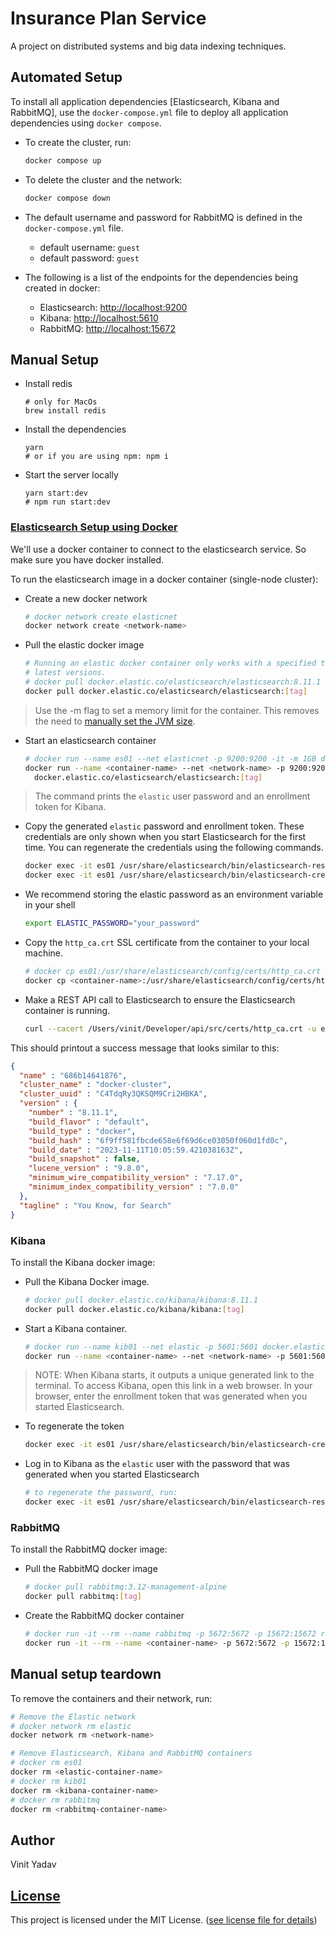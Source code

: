 # Insurance Plan Service

A project on distributed systems and big data indexing techniques.

## Automated Setup

To install all application dependencies [Elasticsearch, Kibana and RabbitMQ], use the `docker-compose.yml` file to deploy all application dependencies using `docker compose`.

- To create the cluster, run:

  ```bash
  docker compose up
  ```

- To delete the cluster and the network:

  ```bash
  docker compose down
  ```

- The default username and password for RabbitMQ is defined in the `docker-compose.yml` file.
  - default username: `guest`
  - default password: `guest`

- The following is a list of the endpoints for the dependencies being created in docker:
  - Elasticsearch: [http://localhost:9200](http://localhost:9200)
  - Kibana: [http://localhost:5610](http://localhost:5610)
  - RabbitMQ: [http://localhost:15672](http://localhost:15672)

## Manual Setup

- Install redis

  ```shell
  # only for MacOs
  brew install redis
  ```

- Install the dependencies

   ```shell
   yarn
   # or if you are using npm: npm i
   ```

- Start the server locally

   ```shell
   yarn start:dev
   # npm run start:dev
   ```

### [Elasticsearch Setup using Docker](https://www.elastic.co/guide/en/elasticsearch/reference/8.11/docker.html)

We'll use a docker container to connect to the elasticsearch service. So make sure you have docker installed.

To run the elasticsearch image in a docker container (single-node cluster):

- Create a new docker network

  ```bash
  # docker network create elasticnet
  docker network create <network-name>
  ```

- Pull the elastic docker image

  ```bash
  # Running an elastic docker container only works with a specified tag, not with
  # latest versions.
  # docker pull docker.elastic.co/elasticsearch/elasticsearch:8.11.1
  docker pull docker.elastic.co/elasticsearch/elasticsearch:[tag]
  ```

> Use the -m flag to set a memory limit for the container. This removes the need to [manually set the JVM size](https://www.elastic.co/guide/en/elasticsearch/reference/8.11/docker.html#docker-set-heap-size).

- Start an elasticsearch container

  ```bash
  # docker run --name es01 --net elasticnet -p 9200:9200 -it -m 1GB docker.elastic.co/elasticsearch/elasticsearch:8.11.1
  docker run --name <container-name> --net <network-name> -p 9200:9200 -it -m 1GB \
    docker.elastic.co/elasticsearch/elasticsearch:[tag]
  ```

> The command prints the `elastic` user password and an enrollment token for Kibana.

- Copy the generated `elastic` password and enrollment token. These credentials are only shown when you start Elasticsearch for the first time. You can regenerate the credentials using the following commands.

  ```bash
  docker exec -it es01 /usr/share/elasticsearch/bin/elasticsearch-reset-password -u elastic
  docker exec -it es01 /usr/share/elasticsearch/bin/elasticsearch-create-enrollment-token -s kibana
  ```

- We recommend storing the elastic password as an environment variable in your shell

  ```bash
  export ELASTIC_PASSWORD="your_password"
  ```

- Copy the `http_ca.crt` SSL certificate from the container to your local machine.

  ```bash
  # docker cp es01:/usr/share/elasticsearch/config/certs/http_ca.crt /Users/vinit/Developer/api/src/certs
  docker cp <container-name>:/usr/share/elasticsearch/config/certs/http_ca.crt /path/to/your/folder
  ```

- Make a REST API call to Elasticsearch to ensure the Elasticsearch container is running.

  ```bash
  curl --cacert /Users/vinit/Developer/api/src/certs/http_ca.crt -u elastic:$ELASTIC_PASSWORD https://localhost:9200
  ```

This should printout a success message that looks similar to this:

```json
{
  "name" : "686b14641876",
  "cluster_name" : "docker-cluster",
  "cluster_uuid" : "C4TdqRy3QKSQM9Cri2HBKA",
  "version" : {
    "number" : "8.11.1",
    "build_flavor" : "default",
    "build_type" : "docker",
    "build_hash" : "6f9ff581fbcde658e6f69d6ce03050f060d1fd0c",
    "build_date" : "2023-11-11T10:05:59.421038163Z",
    "build_snapshot" : false,
    "lucene_version" : "9.8.0",
    "minimum_wire_compatibility_version" : "7.17.0",
    "minimum_index_compatibility_version" : "7.0.0"
  },
  "tagline" : "You Know, for Search"
}
```

### Kibana

To install the Kibana docker image:

- Pull the Kibana Docker image.

  ```bash
  # docker pull docker.elastic.co/kibana/kibana:8.11.1
  docker pull docker.elastic.co/kibana/kibana:[tag]
  ```

- Start a Kibana container.

  ```bash
  # docker run --name kib01 --net elastic -p 5601:5601 docker.elastic.co/kibana/kibana:8.11.1
  docker run --name <container-name> --net <network-name> -p 5601:5601 docker.elastic.co/kibana/kibana:[tag]
  ```

> NOTE: When Kibana starts, it outputs a unique generated link to the terminal. To access Kibana, open this link in a web browser. In your browser, enter the enrollment token that was generated when you started Elasticsearch.

- To regenerate the token

  ```bash
  docker exec -it es01 /usr/share/elasticsearch/bin/elasticsearch-create-enrollment-token -s kibana
  ```

- Log in to Kibana as the `elastic` user with the password that was generated when you started Elasticsearch

  ```bash
  # to regenerate the password, run:
  docker exec -it es01 /usr/share/elasticsearch/bin/elasticsearch-reset-password -u elastic
  ```

### RabbitMQ

To install the RabbitMQ docker image:

- Pull the RabbitMQ docker image

  ```bash
  # docker pull rabbitmq:3.12-management-alpine
  docker pull rabbitmq:[tag]
  ```

- Create the RabbitMQ docker container

  ```bash
  # docker run -it --rm --name rabbitmq -p 5672:5672 -p 15672:15672 rabbitmq:3.12-management-alpine
  docker run -it --rm --name <container-name> -p 5672:5672 -p 15672:15672 rabbitmq:[tag]
  ```

## Manual setup teardown

To remove the containers and their network, run:

```bash
# Remove the Elastic network
# docker network rm elastic
docker network rm <network-name>

# Remove Elasticsearch, Kibana and RabbitMQ containers
# docker rm es01
docker rm <elastic-container-name>
# docker rm kib01
docker rm <kibana-container-name>
# docker rm rabbitmq
docker rm <rabbitmq-container-name>
```

## Author

Vinit Yadav

## [License](./LICENSE)

This project is licensed under the MIT License. ([see license file for details](./LICENSE))
